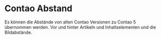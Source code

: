 # Contao Abstand
Es können die Abstände von alten Contao Versionen zu Contao 5 übernommen werden. Vor und hinter Artikeln und Inhaltselementen und die Bildabstände.
